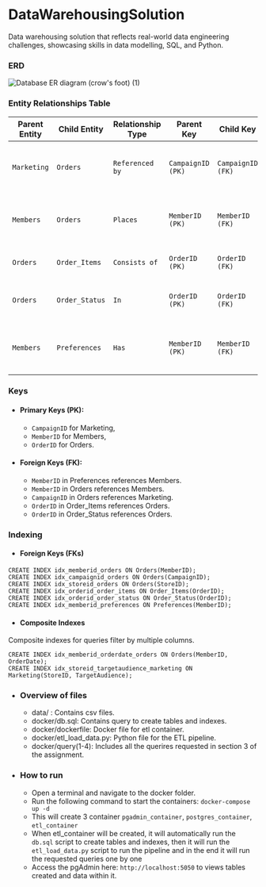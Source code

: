 # DataWarehousingSolution
Data warehousing solution that reflects real-world data engineering  challenges, showcasing skills in data modelling, SQL, and Python. 

### ERD
![Database ER diagram (crow's foot) (1)](https://github.com/user-attachments/assets/5d69497d-119d-4d7d-a437-473009f0cacc)


### Entity Relationships Table

| **Parent Entity** | **Child Entity**  | **Relationship Type** | **Parent Key**     | **Child Key**     | **Cardinality**                 |
|--------------------|-------------------|------------------------|--------------------|-------------------|----------------------------------|
| `Marketing`        | `Orders`         | `Referenced by`        | `CampaignID (PK)`  | `CampaignID (FK)` | One Campaign → Many Orders (1:∞)|
| `Members`          | `Orders`         | `Places`               | `MemberID (PK)`    | `MemberID (FK)`   | One Member → Many Orders (1:∞)  |
| `Orders`           | `Order_Items`    | `Consists of`          | `OrderID (PK)`     | `OrderID (FK)`    | One Order → Many Items (1:∞)    |
| `Orders`           | `Order_Status`   | `In`                   | `OrderID (PK)`     | `OrderID (FK)`    | One Order → Many Statuses (1:∞) |
| `Members`          | `Preferences`    | `Has`                  | `MemberID (PK)`    | `MemberID (FK)`   | One Member → Many Preferences (1:∞) |


### Keys
- #### Primary Keys (PK): 
  - `CampaignID` for Marketing,
  - `MemberID` for Members,
  - `OrderID` for Orders.

- #### Foreign Keys (FK):
  - `MemberID` in Preferences references Members.
  - `MemberID` in Orders references Members.
  - `CampaignID` in Orders references Marketing.
  - `OrderID` in Order_Items references Orders.
  - `OrderID` in Order_Status references Orders.

### Indexing
- #### Foreign Keys (FKs)
```
CREATE INDEX idx_memberid_orders ON Orders(MemberID);
CREATE INDEX idx_campaignid_orders ON Orders(CampaignID);
CREATE INDEX idx_storeid_orders ON Orders(StoreID);
CREATE INDEX idx_orderid_order_items ON Order_Items(OrderID);
CREATE INDEX idx_orderid_order_status ON Order_Status(OrderID);
CREATE INDEX idx_memberid_preferences ON Preferences(MemberID);
```
- #### Composite Indexes

Composite indexes for queries filter by multiple columns.
```
CREATE INDEX idx_memberid_orderdate_orders ON Orders(MemberID, OrderDate);
CREATE INDEX idx_storeid_targetaudience_marketing ON Marketing(StoreID, TargetAudience);
```
- ### Overview of files
  - data/ : Contains csv files.
  - docker/db.sql: Contains query to create tables and indexes.
  - docker/dockerfile: Docker file for etl container.
  - docker/etl_load_data.py: Python file for the ETL pipeline.
  - docker/query(1-4): Includes all the querires requested in section 3 of the assignment.

- ### How to run
  - Open a terminal and navigate to the docker folder. 
  - Run the following command to start the containers: 
    `docker-compose up -d`
  - This will create 3 container `pgadmin_container`, `postgres_container`, `etl_container`
  - When etl_container will be created, it will automatically run the `db.sql` script to create tables and indexes, then it      will run the `etl_load_data.py` script to run the pipeline and in the end it will run the requested queries one by one
  - Access the pgAdmin here: `http://localhost:5050` to views tables created and data within it.
